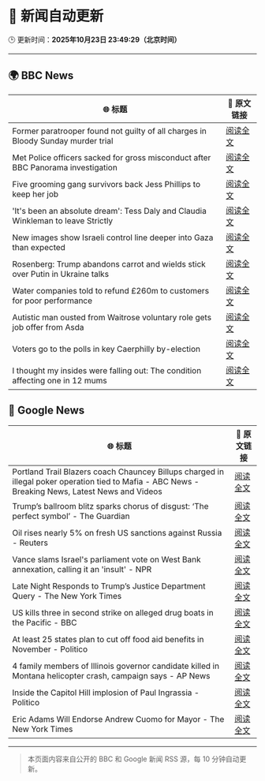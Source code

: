 # 🧠 新闻自动更新

🕒 更新时间：**2025年10月23日 23:49:29（北京时间）**

---

## 🌍 BBC News

| 🌐 标题 | 🔗 原文链接 |
|--------|-------------|
| Former paratrooper found not guilty of all charges in Bloody Sunday murder trial | [阅读全文](https://www.bbc.com/news/articles/c993nlken18o?at_medium=RSS&at_campaign=rss) |
| Met Police officers sacked for gross misconduct after BBC Panorama investigation | [阅读全文](https://www.bbc.com/news/articles/cy0kynx59v0o?at_medium=RSS&at_campaign=rss) |
| Five grooming gang survivors back Jess Phillips to keep her job | [阅读全文](https://www.bbc.com/news/articles/cvgwnqeq5z0o?at_medium=RSS&at_campaign=rss) |
| 'It's been an absolute dream': Tess Daly and Claudia Winkleman to leave Strictly | [阅读全文](https://www.bbc.com/news/articles/cz0x1lr7j92o?at_medium=RSS&at_campaign=rss) |
| New images show Israeli control line deeper into Gaza than expected | [阅读全文](https://www.bbc.com/news/articles/cx2y00g4x29o?at_medium=RSS&at_campaign=rss) |
| Rosenberg: Trump abandons carrot and wields stick over Putin in Ukraine talks | [阅读全文](https://www.bbc.com/news/articles/cnve5532v7yo?at_medium=RSS&at_campaign=rss) |
| Water companies told to refund £260m to customers for poor performance | [阅读全文](https://www.bbc.com/news/articles/cdjrymnx1e8o?at_medium=RSS&at_campaign=rss) |
| Autistic man ousted from Waitrose voluntary role gets job offer from Asda | [阅读全文](https://www.bbc.com/news/articles/c98n53dpzx6o?at_medium=RSS&at_campaign=rss) |
| Voters go to the polls in key Caerphilly by-election | [阅读全文](https://www.bbc.com/news/articles/c993nlyrdglo?at_medium=RSS&at_campaign=rss) |
| I thought my insides were falling out: The condition affecting one in 12 mums | [阅读全文](https://www.bbc.com/news/articles/ckgk0y18mrvo?at_medium=RSS&at_campaign=rss) |

## 📰 Google News

| 🌐 标题 | 🔗 原文链接 |
|--------|-------------|
| Portland Trail Blazers coach Chauncey Billups charged in illegal poker operation tied to Mafia - ABC News - Breaking News, Latest News and Videos | [阅读全文](https://news.google.com/rss/articles/CBMikgFBVV95cUxNR0g2bC1neWpmd3IwNEhNU25TUmYtN3h6SHFndy1PdmlMb181TExqYlB4aDNJVVRLRm1SSWxFZ2F2T1NaX0xlSHVRMDB1Um5tczZBLU1iVnRFRVhRbEwxZzZvTW5KYXh2ZmlOVmtLb0Q5dTl0c0tkUWpTSktFWk5EcnREZDZVTkk5RDZaY2c4cHZ5QdIBlwFBVV95cUxQLTU3YXJDV0hRbzg1YjlmYk5nMFhWRzJ2REZhZ0NkUnVRVTd3dTdfRkl4RS1aOThGZ0xrN05DTmIyNFJyU1hKSUl3YXRuTW5aZW1hb3IzOUdRbkdQTERYY1NPQXM2cExHdDdEZjJHWnI3T2E4OUdJWU54ZlR2akNIdS1PVE0xTEdFVTBlQnZaMXdhUmh3YXo4?oc=5) |
| Trump’s ballroom blitz sparks chorus of disgust: ‘The perfect symbol’ - The Guardian | [阅读全文](https://news.google.com/rss/articles/CBMiiwFBVV95cUxNRVZuYVpJWkhoa2htWWVndUdUdC1IRmpJemRKN1d6bFRTMWNXVzg2d2M5M3ZxUEVQSzdvZVZPZmh5aWxLclJOU0hBVUF5NnEydjQ4WWVnUWpkSndfbUh5ZkVZV285V09WX05FazhqTHFhZERGWFgzaUdaYmw2cjJVbjVvcklvZ0pia1lJ?oc=5) |
| Oil rises nearly 5% on fresh US sanctions against Russia - Reuters | [阅读全文](https://news.google.com/rss/articles/CBMiywFBVV95cUxQQUJmWV9TNFpUcWtfaDhCOUh0dE1odTkyeTJrT0VzSUtFSnJDQ05jTWlyMFJ0WENkQ0l2ZVRTVHVGUmFEejE4dHlQZGk5Q2Qxbk1QZXhTbVJqVHVqeDFQLWJPdDFsWXBRVmlnS1laTUtnT3RTLW5tWHR4bEtsYW9CbmV4WGdYNGtMZkZId2VKRFVEb0N0aEt6MmtwU18yRF85OHh3eDZZUXRRYnpILXVLTnpqdW41TV9BaDFySFo3OHhnN2ZhcmVXSjRKaw?oc=5) |
| Vance slams Israel's parliament vote on West Bank annexation, calling it an 'insult' - NPR | [阅读全文](https://news.google.com/rss/articles/CBMiekFVX3lxTE5DcWpUUl9QYkNfTHpvSEhRek1QU0s0dk92LVQzazRmNXNuZU55M25MZm96ZmE3QTRNME9jQTU0WlNocXhobmp6dmctMXU2bjRHakpwMEhBZ0hmS0h4ZS1IRHhLMGYtNjdBWHBZRGlkMktIYm85Z1h5R3ZB?oc=5) |
| Late Night Responds to Trump’s Justice Department Query - The New York Times | [阅读全文](https://news.google.com/rss/articles/CBMilgFBVV95cUxONG9nM2UyWVU5cjJCR2VKdF96NDdDM3V6WjQ0bnFtVmlRNnlKZ194Z1FpNnRQWmNodEhsclk3RmpfUTFTdHJFVlZsSUZ5NTV4RldBVVRsdThGb2gyeDNWS2RXNTlqVXhhRzR6MEFFeUUxSjdYcGtzdFVXVmdmcVdjZnk3S2phc1NOckpMT2RaUUE4VGVwdGc?oc=5) |
| US kills three in second strike on alleged drug boats in the Pacific - BBC | [阅读全文](https://news.google.com/rss/articles/CBMiWkFVX3lxTE16cEZJbHhEaTdCWFI5aU9fQ3JqN3JGQjltZjNwRnNGcWtpcTRRR2UyU1dvMFRpaGhWczZ5YUloOERTRVViZ05iX1dPNi1TRUg0S1RCM2dWWlpDZ9IBX0FVX3lxTE5iS2FRalV3VW9VTWwtYnFUdEMtVnBYdTRDSEVwd25ja2NhcjAyczR5bFE0X0E4bjlDdGIxSk5zVGVkMmV2WGlkYW5WbWp5dTdOUlBOVXZPWG9BeEtPLTBV?oc=5) |
| At least 25 states plan to cut off food aid benefits in November - Politico | [阅读全文](https://news.google.com/rss/articles/CBMioAFBVV95cUxQTlgwazVteXpkY0hkVlZqemY5X041dVhGbGczVndwRkxzRWlRQ3VwNFNNX21lejRNNk41V1U0TzV1N2FQSzhyekUxZlcwU3hWRGdabzY4eWRJQ2RhQzllZmFTWG1PUmtVNGxTaU5tdDNCejVxdzBJTmxqelNjRFg0MjFvaXV4MGd1dGRuRDIzLW9nclNhRW5JQjJHWEIxNXYt?oc=5) |
| 4 family members of Illinois governor candidate killed in Montana helicopter crash, campaign says - AP News | [阅读全文](https://news.google.com/rss/articles/CBMingFBVV95cUxNT1ZrR01BNy11Tkp0bmprUGlNUkhRNVA5Z1h4R1NMSlFHNWstZDJmazJvUURJQ3VvQ2dxUG40TUhubHVKS19PWmQ2SHdMSGNkZzZhUlQyNEo4dnpsdVFSNjl6TWdKMVE5dFB6N05WS2lHVzBEV0ppZmlXNk0tc2hBb2NiaHZJam5laHdMTndkMWNJWG5UTFc4aGw3bUFGdw?oc=5) |
| Inside the Capitol Hill implosion of Paul Ingrassia - Politico | [阅读全文](https://news.google.com/rss/articles/CBMiogFBVV95cUxNSm5aMW00dEtBSWU2cDBYSjliWkpfOWNiMDdjZ3NxRHVmeTN3ZHFzSUttXzRKNEhJNS1nTDBzVGlCUEU2bjJqdEhQVTJ6MlhsQm13SUh6SGNFWVNPLWdaWEV1SXNQOVEwb0ZyYjQwTE9iekdzN0FkamRqT014ZTBidlRZdnk5Z3hNUDNCT0kwMmlqdDBNTzM2eFBPN3hFNmhZdGc?oc=5) |
| Eric Adams Will Endorse Andrew Cuomo for Mayor - The New York Times | [阅读全文](https://news.google.com/rss/articles/CBMihAFBVV95cUxPb0tDX0x0dUtZVm1LWF9tdndtUFh6cDZJUGNNVzM0V3dvbEkyclNpc01Hd05hR2c5V2Q1R2FBUkhtRUpIVHNjQk9jOXRQWUk1TXlDSjVjcXpDVGpFZnhQdk5jdE85bTAxeWYybDNfbnY3M0dSS0tQYm1vMnBnVnNoZVBDN2I?oc=5) |

---
> 本页面内容来自公开的 BBC 和 Google 新闻 RSS 源，每 10 分钟自动更新。